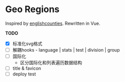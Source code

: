 # Geo Regions

Inspired by [englishcounties](https://github.com/davidgilbertson/englishcounties).
Rewritten in Vue.

**TODO**
- [x] 标准化svg格式
- [ ] 解耦hooks - language | stats | test | division | group
- [ ] 国际化
  - 区分国际化和列表遍历数据结构
- [ ] title & favicon
- [ ] deploy test